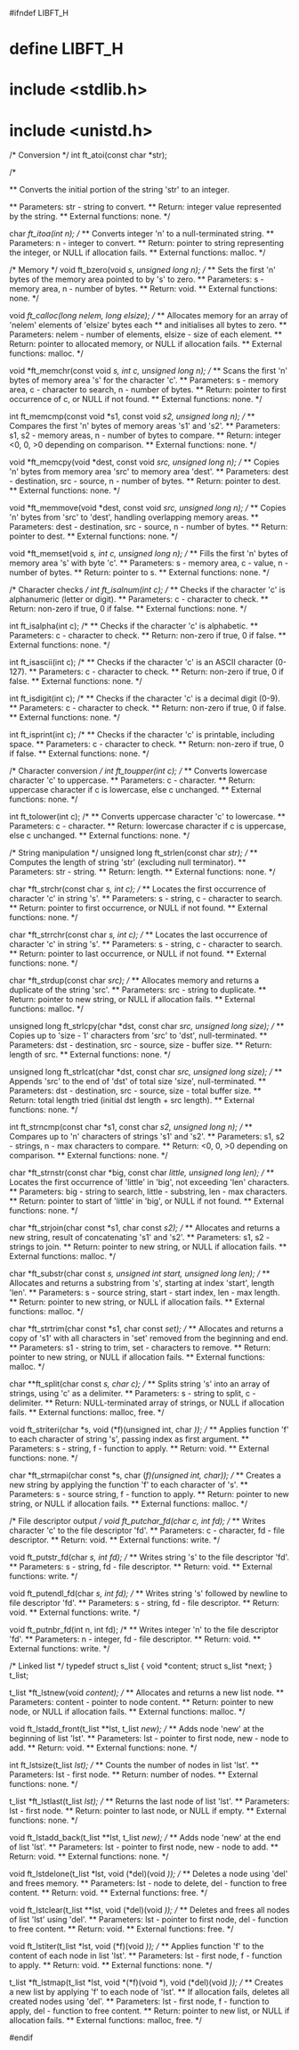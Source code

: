 #ifndef LIBFT_H
# define LIBFT_H

# include <stdlib.h>
# include <unistd.h>

/* Conversion */
int	ft_atoi(const char *str);

/*

** Converts the initial portion of the string 'str' to an integer.

** Parameters: str - string to convert.
** Return: integer value represented by the string.
** External functions: none.
*/

char	*ft_itoa(int n);
/*
** Converts integer 'n' to a null-terminated string.
** Parameters: n - integer to convert.
** Return: pointer to string representing the integer, or NULL if allocation fails.
** External functions: malloc.
*/

/* Memory */
void	ft_bzero(void *s, unsigned long n);
/*
** Sets the first 'n' bytes of the memory area pointed to by 's' to zero.
** Parameters: s - memory area, n - number of bytes.
** Return: void.
** External functions: none.
*/

void	*ft_calloc(long nelem, long elsize);
/*
** Allocates memory for an array of 'nelem' elements of 'elsize' bytes each
** and initialises all bytes to zero.
** Parameters: nelem - number of elements, elsize - size of each element.
** Return: pointer to allocated memory, or NULL if allocation fails.
** External functions: malloc.
*/

void	*ft_memchr(const void *s, int c, unsigned long n);
/*
** Scans the first 'n' bytes of memory area 's' for the character 'c'.
** Parameters: s - memory area, c - character to search, n - number of bytes.
** Return: pointer to first occurrence of c, or NULL if not found.
** External functions: none.
*/

int	ft_memcmp(const void *s1, const void *s2, unsigned long n);
/*
** Compares the first 'n' bytes of memory areas 's1' and 's2'.
** Parameters: s1, s2 - memory areas, n - number of bytes to compare.
** Return: integer <0, 0, >0 depending on comparison.
** External functions: none.
*/

void	*ft_memcpy(void *dest, const void *src, unsigned long n);
/*
** Copies 'n' bytes from memory area 'src' to memory area 'dest'.
** Parameters: dest - destination, src - source, n - number of bytes.
** Return: pointer to dest.
** External functions: none.
*/

void	*ft_memmove(void *dest, const void *src, unsigned long n);
/*
** Copies 'n' bytes from 'src' to 'dest', handling overlapping memory areas.
** Parameters: dest - destination, src - source, n - number of bytes.
** Return: pointer to dest.
** External functions: none.
*/

void	*ft_memset(void *s, int c, unsigned long n);
/*
** Fills the first 'n' bytes of memory area 's' with byte 'c'.
** Parameters: s - memory area, c - value, n - number of bytes.
** Return: pointer to s.
** External functions: none.
*/

/* Character checks */
int	ft_isalnum(int c);
/*
** Checks if the character 'c' is alphanumeric (letter or digit).
** Parameters: c - character to check.
** Return: non-zero if true, 0 if false.
** External functions: none.
*/

int	ft_isalpha(int c);
/*
** Checks if the character 'c' is alphabetic.
** Parameters: c - character to check.
** Return: non-zero if true, 0 if false.
** External functions: none.
*/

int	ft_isascii(int c);
/*
** Checks if the character 'c' is an ASCII character (0-127).
** Parameters: c - character to check.
** Return: non-zero if true, 0 if false.
** External functions: none.
*/

int	ft_isdigit(int c);
/*
** Checks if the character 'c' is a decimal digit (0-9).
** Parameters: c - character to check.
** Return: non-zero if true, 0 if false.
** External functions: none.
*/

int	ft_isprint(int c);
/*
** Checks if the character 'c' is printable, including space.
** Parameters: c - character to check.
** Return: non-zero if true, 0 if false.
** External functions: none.
*/

/* Character conversion */
int	ft_toupper(int c);
/*
** Converts lowercase character 'c' to uppercase.
** Parameters: c - character.
** Return: uppercase character if c is lowercase, else c unchanged.
** External functions: none.
*/

int	ft_tolower(int c);
/*
** Converts uppercase character 'c' to lowercase.
** Parameters: c - character.
** Return: lowercase character if c is uppercase, else c unchanged.
** External functions: none.
*/

/* String manipulation */
unsigned long	ft_strlen(const char *str);
/*
** Computes the length of string 'str' (excluding null terminator).
** Parameters: str - string.
** Return: length.
** External functions: none.
*/

char	*ft_strchr(const char *s, int c);
/*
** Locates the first occurrence of character 'c' in string 's'.
** Parameters: s - string, c - character to search.
** Return: pointer to first occurrence, or NULL if not found.
** External functions: none.
*/

char	*ft_strrchr(const char *s, int c);
/*
** Locates the last occurrence of character 'c' in string 's'.
** Parameters: s - string, c - character to search.
** Return: pointer to last occurrence, or NULL if not found.
** External functions: none.
*/

char	*ft_strdup(const char *src);
/*
** Allocates memory and returns a duplicate of the string 'src'.
** Parameters: src - string to duplicate.
** Return: pointer to new string, or NULL if allocation fails.
** External functions: malloc.
*/

unsigned long	ft_strlcpy(char *dst, const char *src, unsigned long size);
/*
** Copies up to 'size - 1' characters from 'src' to 'dst', null-terminated.
** Parameters: dst - destination, src - source, size - buffer size.
** Return: length of src.
** External functions: none.
*/

unsigned long	ft_strlcat(char *dst, const char *src, unsigned long size);
/*
** Appends 'src' to the end of 'dst' of total size 'size', null-terminated.
** Parameters: dst - destination, src - source, size - total buffer size.
** Return: total length tried (initial dst length + src length).
** External functions: none.
*/

int	ft_strncmp(const char *s1, const char *s2, unsigned long n);
/*
** Compares up to 'n' characters of strings 's1' and 's2'.
** Parameters: s1, s2 - strings, n - max characters to compare.
** Return: <0, 0, >0 depending on comparison.
** External functions: none.
*/

char	*ft_strnstr(const char *big, const char *little, unsigned long len);
/*
** Locates the first occurrence of 'little' in 'big', not exceeding 'len' characters.
** Parameters: big - string to search, little - substring, len - max characters.
** Return: pointer to start of 'little' in 'big', or NULL if not found.
** External functions: none.
*/

char	*ft_strjoin(char const *s1, char const *s2);
/*
** Allocates and returns a new string, result of concatenating 's1' and 's2'.
** Parameters: s1, s2 - strings to join.
** Return: pointer to new string, or NULL if allocation fails.
** External functions: malloc.
*/

char	*ft_substr(char const *s, unsigned int start, unsigned long len);
/*
** Allocates and returns a substring from 's', starting at index 'start', length 'len'.
** Parameters: s - source string, start - start index, len - max length.
** Return: pointer to new string, or NULL if allocation fails.
** External functions: malloc.
*/

char	*ft_strtrim(char const *s1, char const *set);
/*
** Allocates and returns a copy of 's1' with all characters in 'set' removed from the beginning and end.
** Parameters: s1 - string to trim, set - characters to remove.
** Return: pointer to new string, or NULL if allocation fails.
** External functions: malloc.
*/

char	**ft_split(char const *s, char c);
/*
** Splits string 's' into an array of strings, using 'c' as a delimiter.
** Parameters: s - string to split, c - delimiter.
** Return: NULL-terminated array of strings, or NULL if allocation fails.
** External functions: malloc, free.
*/

void	ft_striteri(char *s, void (*f)(unsigned int, char *));
/*
** Applies function 'f' to each character of string 's', passing index as first argument.
** Parameters: s - string, f - function to apply.
** Return: void.
** External functions: none.
*/

char	*ft_strmapi(char const *s, char (*f)(unsigned int, char));
/*
** Creates a new string by applying the function 'f' to each character of 's'.
** Parameters: s - source string, f - function to apply.
** Return: pointer to new string, or NULL if allocation fails.
** External functions: malloc.
*/

/* File descriptor output */
void	ft_putchar_fd(char c, int fd);
/*
** Writes character 'c' to the file descriptor 'fd'.
** Parameters: c - character, fd - file descriptor.
** Return: void.
** External functions: write.
*/

void	ft_putstr_fd(char *s, int fd);
/*
** Writes string 's' to the file descriptor 'fd'.
** Parameters: s - string, fd - file descriptor.
** Return: void.
** External functions: write.
*/

void	ft_putendl_fd(char *s, int fd);
/*
** Writes string 's' followed by newline to file descriptor 'fd'.
** Parameters: s - string, fd - file descriptor.
** Return: void.
** External functions: write.
*/

void	ft_putnbr_fd(int n, int fd);
/*
** Writes integer 'n' to the file descriptor 'fd'.
** Parameters: n - integer, fd - file descriptor.
** Return: void.
** External functions: write.
*/

/* Linked list */
typedef struct s_list
{
	void			*content;
	struct s_list	*next;
}	t_list;

t_list	*ft_lstnew(void *content);
/*
** Allocates and returns a new list node.
** Parameters: content - pointer to node content.
** Return: pointer to new node, or NULL if allocation fails.
** External functions: malloc.
*/

void	ft_lstadd_front(t_list **lst, t_list *new);
/*
** Adds node 'new' at the beginning of list 'lst'.
** Parameters: lst - pointer to first node, new - node to add.
** Return: void.
** External functions: none.
*/

int	ft_lstsize(t_list *lst);
/*
** Counts the number of nodes in list 'lst'.
** Parameters: lst - first node.
** Return: number of nodes.
** External functions: none.
*/

t_list	*ft_lstlast(t_list *lst);
/*
** Returns the last node of list 'lst'.
** Parameters: lst - first node.
** Return: pointer to last node, or NULL if empty.
** External functions: none.
*/

void	ft_lstadd_back(t_list **lst, t_list *new);
/*
** Adds node 'new' at the end of list 'lst'.
** Parameters: lst - pointer to first node, new - node to add.
** Return: void.
** External functions: none.
*/

void	ft_lstdelone(t_list *lst, void (*del)(void *));
/*
** Deletes a node using 'del' and frees memory.
** Parameters: lst - node to delete, del - function to free content.
** Return: void.
** External functions: free.
*/

void	ft_lstclear(t_list **lst, void (*del)(void *));
/*
** Deletes and frees all nodes of list 'lst' using 'del'.
** Parameters: lst - pointer to first node, del - function to free content.
** Return: void.
** External functions: free.
*/

void	ft_lstiter(t_list *lst, void (*f)(void *));
/*
** Applies function 'f' to the content of each node in list 'lst'.
** Parameters: lst - first node, f - function to apply.
** Return: void.
** External functions: none.
*/

t_list	*ft_lstmap(t_list *lst, void *(*f)(void *), void (*del)(void *));
/*
** Creates a new list by applying 'f' to each node of 'lst'.
** If allocation fails, deletes all created nodes using 'del'.
** Parameters: lst - first node, f - function to apply, del - function to free content.
** Return: pointer to new list, or NULL if allocation fails.
** External functions: malloc, free.
*/

#endif



